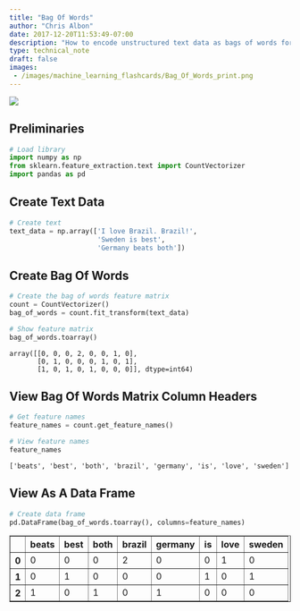 ```yaml
---
title: "Bag Of Words"
author: "Chris Albon"
date: 2017-12-20T11:53:49-07:00
description: "How to encode unstructured text data as bags of words for machine learning in Python."
type: technical_note
draft: false
images:
 - /images/machine_learning_flashcards/Bag_Of_Words_print.png
---
```

<a alt="Bag Of Words" href="https://machinelearningflashcards.com">
    <img src="/images/machine_learning_flashcards/Bag_Of_Words_print.png" class="flashcard center-block">
</a>

## Preliminaries


```python
# Load library
import numpy as np
from sklearn.feature_extraction.text import CountVectorizer
import pandas as pd
```

## Create Text Data


```python
# Create text
text_data = np.array(['I love Brazil. Brazil!',
                      'Sweden is best',
                      'Germany beats both'])
```

## Create Bag Of Words


```python
# Create the bag of words feature matrix
count = CountVectorizer()
bag_of_words = count.fit_transform(text_data)

# Show feature matrix
bag_of_words.toarray()
```




    array([[0, 0, 0, 2, 0, 0, 1, 0],
           [0, 1, 0, 0, 0, 1, 0, 1],
           [1, 0, 1, 0, 1, 0, 0, 0]], dtype=int64)



## View Bag Of Words Matrix Column Headers


```python
# Get feature names
feature_names = count.get_feature_names()

# View feature names
feature_names
```




    ['beats', 'best', 'both', 'brazil', 'germany', 'is', 'love', 'sweden']



## View As A Data Frame


```python
# Create data frame
pd.DataFrame(bag_of_words.toarray(), columns=feature_names)
```




<div>
<style>
    .dataframe thead tr:only-child th {
        text-align: right;
    }

    .dataframe thead th {
        text-align: left;
    }

    .dataframe tbody tr th {
        vertical-align: top;
    }
</style>
<table border="1" class="dataframe">
  <thead>
    <tr style="text-align: right;">
      <th></th>
      <th>beats</th>
      <th>best</th>
      <th>both</th>
      <th>brazil</th>
      <th>germany</th>
      <th>is</th>
      <th>love</th>
      <th>sweden</th>
    </tr>
  </thead>
  <tbody>
    <tr>
      <th>0</th>
      <td>0</td>
      <td>0</td>
      <td>0</td>
      <td>2</td>
      <td>0</td>
      <td>0</td>
      <td>1</td>
      <td>0</td>
    </tr>
    <tr>
      <th>1</th>
      <td>0</td>
      <td>1</td>
      <td>0</td>
      <td>0</td>
      <td>0</td>
      <td>1</td>
      <td>0</td>
      <td>1</td>
    </tr>
    <tr>
      <th>2</th>
      <td>1</td>
      <td>0</td>
      <td>1</td>
      <td>0</td>
      <td>1</td>
      <td>0</td>
      <td>0</td>
      <td>0</td>
    </tr>
  </tbody>
</table>
</div>


